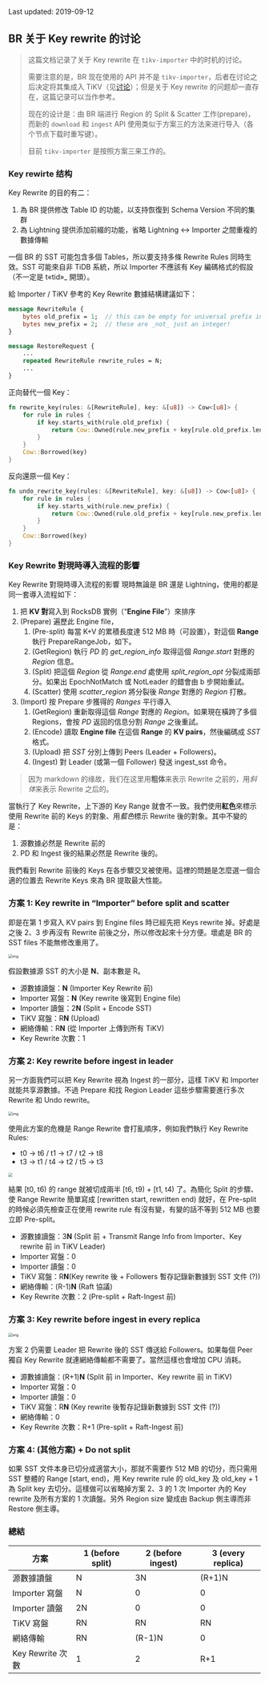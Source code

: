 Last updated: 2019-09-12

## BR 关于 Key rewrite 的讨论

> 这篇文档记录了关于 Key rewrite 在 `tikv-importer` 中的时机的讨论。
>
> 需要注意的是，BR 现在使用的 API 并不是 `tikv-importer`，后者在讨论之后决定将其集成入 TiKV（见[讨论](./2019-09-24-BR-and-lightning-reorganization.md)）；但是关于 Key rewrite 的问题却一直存在，这篇记录可以当作参考。
>
> 现在的设计是：由 BR 端进行 Region 的 Split & Scatter 工作(prepare)，而新的 `download` 和 `ingest` API 使用类似于方案三的方法来进行导入（各个节点下载时重写键）。
>
> 目前 `tikv-importer` 是按照方案三来工作的。

### Key rewirte 结构

Key Rewrite 的目的有二：

1. 為 BR 提供修改 Table ID 的功能，以支持恢復到 Schema Version 不同的集群
2. 為 Lightning 提供添加前綴的功能，省略 Lightning ↔ Importer 之間重複的數據傳輸

一個 BR 的 SST 可能包含多個 Tables，所以要支持多條 Rewrite Rules 同時生效。SST 可能來自非 TiDB 系統，所以 Importer 不應該有 Key 編碼格式的假設（不一定是 t«tid»_ 開頭）。

給 Importer / TiKV 參考的 Key Rewrite 數據結構建議如下：

```protobuf
message RewriteRule {
	bytes old_prefix = 1;  // this can be empty for universal prefix insertion!
	bytes new_prefix = 2;  // these are _not_ just an integer!
}

message RestoreRequest {
	...
	repeated RewriteRule rewrite_rules = N;
	...
}
```

正向替代一個 Key：

```rust
fn rewrite_key(rules: &[RewriteRule], key: &[u8]) -> Cow<[u8]> {
    for rule in rules {
        if key.starts_with(rule.old_prefix) {
            return Cow::Owned(rule.new_prefix + key[rule.old_prefix.len()..])
        }
    }
    Cow::Borrowed(key)
}
```

反向還原一個 Key：

```rust
fn undo_rewrite_key(rules: &[RewriteRule], key: &[u8]) -> Cow<[u8]> {
    for rule in rules {
        if key.starts_with(rule.new_prefix) {
            return Cow::Owned(rule.old_prefix + key[rule.new_prefix.len()..])
        }
    }
    Cow::Borrowed(key)
}
```

### Key Rewrite 對現時導入流程的影響

Key Rewrite 對現時導入流程的影響
現時無論是 BR 還是 Lightning，使用的都是同一套導入流程如下：
1. 把 **KV 對**寫入到 RocksDB 實例（“**Engine File**”）來排序
2. (Prepare) 遍歷此 Engine file，
   1. (Pre-split) 每當 K+V 的累積長度達 512 MB 時（可設置），對這個 **Range** 執行 PrepareRangeJob，如下。
   2. (GetRegion) 執行 *PD* 的 *get_region_info* 取得這個 *Range.start* 對應的 *Region* 信息。
   3. (Split) 把這個 *Region* 從 *Range.end* 處使用 *split_region_opt* 分裂成兩部分。如果出 EpochNotMatch 或 NotLeader 的錯會由 b 步開始重試。
   4. (Scatter) 使用 *scatter_region* 將分裂後 *Range* 對應的 *Region* 打散。
3. (Import) 按 Prepare 步獲得的 *Ranges* 平行導入
   1. (GetRegion) 重新取得這個 *Range* 對應的 *Region*。如果現在橫跨了多個 Regions，會按 *PD* 返回的信息分割 *Range* 之後重試。
   2. (Encode) 讀取 **Engine file** 在這個 **Range** 的 **KV pairs**，然後編碼成 *SST* 格式。
   3. (Upload) 把 *SST* 分別上傳到 Peers (Leader + Followers)。
   4. (Ingest) 對 Leader (或第一個 Follower) 發送 ingest_sst 命令。

> 因为 markdown 的缘故，我们在这里用**粗体**来表示 Rewrite 之前的，用*斜体*来表示 Rewrite 之后的。

當執行了 Key Rewrite，上下游的 Key Range 就會不一致。我們使用**紅色**來標示使用 Rewrite 前的 Keys 的對象、用*藍色*標示 Rewrite 後的對象。其中不變的是：

1. 源數據必然是 Rewrite 前的
2. PD 和 Ingest 後的結果必然是 Rewrite 後的。

我們看到 Rewrite 前後的 Keys 在各步驟交叉被使用。這裡的問題是怎麼選一個合適的位置去 Rewrite Keys 來為 BR 提取最大性能。

### 方案 1: Key rewrite in “Importer” before split and scatter

即是在第 1 步寫入 KV pairs 到 Engine files 時已經先把 Keys rewrite 掉。好處是之後 2、3 步再沒有 Rewrite 前後之分，所以修改起來十分方便。壞處是 BR 的 SST files 不能無修改重用了。

<img src="./resources/solution1-of-key-rewrite.jpg" alt="img" style="zoom:50%;" />


假設數據源 SST 的大小是 **N**、副本數是 R。
* 源數據讀盤：**N** (Importer Key Rewrite 前)
* Importer 寫盤：**N** (Key rewrite 後寫到 Engine file)
* Importer 讀盤：2**N** (Split + Encode SST)
* TiKV 寫盤：R**N** (Upload)
* 網絡傳輸：R**N** (從 Importer 上傳到所有 TiKV)
* Key Rewrite 次數：1

### 方案 2: Key rewrite before ingest in leader

另一方面我們可以把 Key Rewrite 視為 Ingest 的一部分，這樣 TiKV 和 Importer 就能共享源數據。不過 Prepare 和找 Region Leader 這些步驟需要進行多次 Rewrite 和 Undo rewrite。

<img src="./resources/solution2-of-key-rewrite.jpg" alt="img" style="zoom:50%;" />


使用此方案的危機是 Range Rewrite 會打亂順序，例如我們執行 Key Rewrite Rules:
* t0 → t6 / t1 → t7 / t2 → t8
* t3 → t1 / t4 → t2 / t5 → t3

<img src="./resources/glitch-of-solution2.jpg" style="zoom:50%;" />

結果 [t0, t6) 的 range 就被切成兩半 [t6, t9) + [t1, t4) 了。為簡化 Split 的步驟、使 Range Rewrite 簡單寫成 [rewritten start, rewritten end) 就好，在 Pre-split 的時候必須先檢查正在使用 rewrite rule 有沒有變，有變的話不等到 512 MB 也要立即 Pre-split。

* 源數據讀盤：3**N** (Split 前 + Transmit Range Info from Importer、Key rewrite 前 in TiKV Leader)
* Importer 寫盤：0
* Importer 讀盤：0
* TiKV 寫盤：R**N**(Key rewrite 後 + Followers 暫存記錄新數據到 SST 文件 (?))
* 網絡傳輸：(R-1)**N** (Raft 協議)
* Key Rewrite 次數：2 (Pre-split + Raft-Ingest 前)

### 方案 3: Key rewrite before ingest in every replica

<img src="./resources/solution3-of-key-rewrite.jpg" alt="img" style="zoom:50%;" />

方案 2 仍需要 Leader 把 Rewrite 後的 SST 傳送給 Followers。如果每個 Peer 獨自 Key Rewrite 就連網絡傳輸都不需要了。當然這樣也會增加 CPU 消耗。
* 源數據讀盤：(R+1)**N** (Split 前 in Importer、Key rewrite 前 in TiKV)
* Importer 寫盤：0
* Importer 讀盤：0
* TiKV 寫盤：R**N** (Key rewrite 後暫存記錄新數據到 SST 文件 (?))
* 網絡傳輸：0
* Key Rewrite 次數：R+1 (Pre-split + Raft-Ingest 前)

### 方案 4: (其他方案) + Do not split

如果 SST 文件本身已切分成適當大小，那就不需要作 512 MB 的切分，而只需用 SST 整體的 Range [start, end)，用 Key rewrite rule 的 old_key 及 old_key + 1 為 Split key 去切分。這樣做可以省略掉方案 2、3 的 1 次 Importer 內的 Key rewrite 及所有方案的 1 次讀盤。另外 Region size 變成由 Backup 側主導而非 Restore 側主導。

### 總結

| 方案             | 1 (before split) | 2 (before ingest) | 3 (every replica) |
| ---------------- | ---------------- | ----------------- | ----------------- |
| 源數據讀盤       | N                | 3N                | (R+1)N            |
| Importer 寫盤    | N                | 0                 | 0                 |
| Importer 讀盤    | 2N               | 0                 | 0                 |
| TiKV 寫盤        | RN               | RN                | RN                |
| 網絡傳輸         | RN               | (R-1)N            | 0                 |
| Key Rewrite 次數 | 1                | 2                 | R+1               |

